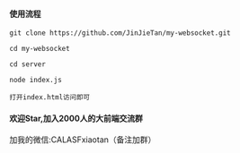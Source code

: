 #### 使用流程

```
git clone https://github.com/JinJieTan/my-websocket.git

cd my-websocket 

cd server

node index.js

打开index.html访问即可

```

#### 欢迎Star,加入2000人的大前端交流群

加我的微信:CALASFxiaotan（备注加群）
